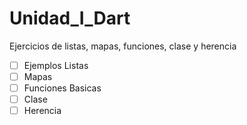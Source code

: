 # Unidad_I_Dart
Ejercicios de listas, mapas, funciones, clase y herencia
- [ ] Ejemplos Listas
- [ ] Mapas
- [ ] Funciones Basicas
- [ ] Clase
- [ ] Herencia
